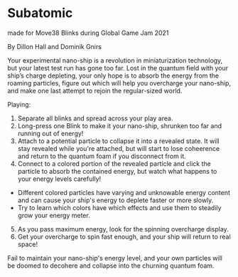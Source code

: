 # Subatomic
 made for Move38 Blinks during Global Game Jam 2021
 
 By Dillon Hall and Dominik Gnirs
 
 
Your experimental nano-ship is a revolution in miniaturization technology, but your latest test run has gone too far. Lost in the quantum field with your ship’s charge depleting, your only hope is to absorb the energy from the roaming particles, figure out which will help you overcharge your nano-ship, and make one last attempt to rejoin the regular-sized world.

Playing:
1. Separate all blinks and spread across your play area.
2. Long-press one Blink to make it your nano-ship, shrunken too far and running out of energy!
3. Attach to a potential particle to collapse it into a revealed state. It will stay revealed while you're attached, but will start to lose coheerence and return to the quantum foam if you disconnect from it.
4. Connect to a colored portion of the revealed particle and click the particle to absorb the contained energy, but watch what happens to your energy levels carefully! 
  - Different colored particles have varying and unknowable energy content and can cause your ship's energy to deplete faster or more slowly.
  - Try to learn which colors have which effects and use them to steadily grow your energy meter.
5. As you pass maximum energy, look for the spinning overcharge display.
6. Get your overcharge to spin fast enough, and your ship will return to real space!

Fail to maintain your nano-ship's energy level, and your own particles will be doomed to decohere and collapse into the churning quantum foam.
